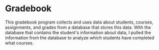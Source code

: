 # Gradebook

This gradebook program collects and uses data about students, courses, assignments, and grades from a database that stores this data. With the database that contains the student's information about data, I pulled the information from the database to analyze which students have completed what courses.